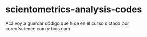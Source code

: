 # scientometrics-analysis-codes
Acá voy a guardar código que hice en el curso dictado por coreofscience.com y bios.com
